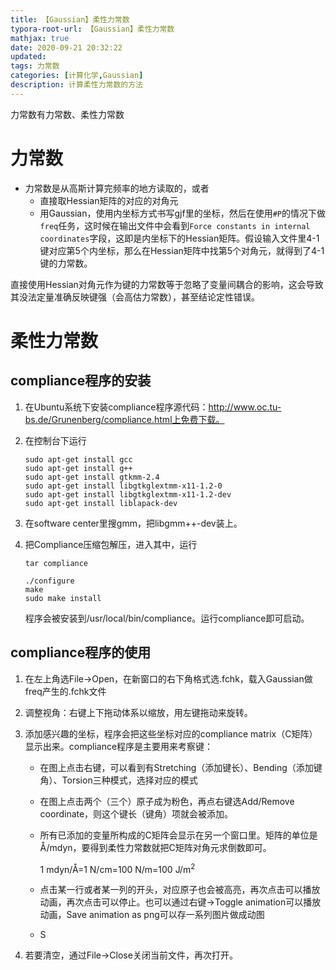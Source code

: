 ```yaml
---
title: 【Gaussian】柔性力常数
typora-root-url: 【Gaussian】柔性力常数
mathjax: true
date: 2020-09-21 20:32:22
updated: 
tags: 力常数
categories: [计算化学,Gaussian]
description: 计算柔性力常数的方法
---
```


力常数有力常数、柔性力常数

# 力常数

- 力常数是从高斯计算完频率的地方读取的，或者
  - 直接取Hessian矩阵的对应的对角元
  - 用Gaussian，使用内坐标方式书写gjf里的坐标，然后在使用`#P`的情况下做`freq`任务，这时候在输出文件中会看到`Force constants in internal coordinates`字段，这即是内坐标下的Hessian矩阵。假设输入文件里4-1键对应第5个内坐标，那么在Hessian矩阵中找第5个对角元，就得到了4-1键的力常数。

直接使用Hessian对角元作为键的力常数等于忽略了变量间耦合的影响，这会导致其没法定量准确反映键强（会高估力常数），甚至结论定性错误。



# 柔性力常数

## compliance程序的安装

1. 在Ubuntu系统下安装compliance程序源代码：http://www.oc.tu-bs.de/Grunenberg/compliance.html上免费下载。

2. 在控制台下运行

   ```
   sudo apt-get install gcc
   sudo apt-get install g++
   sudo apt-get install gtkmm-2.4
   sudo apt-get install libgtkglextmm-x11-1.2-0
   sudo apt-get install libgtkglextmm-x11-1.2-dev
   sudo apt-get install liblapack-dev
   ```

3. 在software center里搜gmm，把libgmm++-dev装上。

4. 把Compliance压缩包解压，进入其中，运行

   ```
   tar compliance
   
   ./configure
   make
   sudo make install
   ```

   程序会被安装到/usr/local/bin/compliance。运行compliance即可启动。

## compliance程序的使用

1. 在左上角选File→Open，在新窗口的右下角格式选.fchk，载入Gaussian做freq产生的.fchk文件

2. 调整视角：右键上下拖动体系以缩放，用左键拖动来旋转。

3. 添加感兴趣的坐标，程序会把这些坐标对应的compliance matrix（C矩阵）显示出来。compliance程序是主要用来考察键：

   - 在图上点击右键，可以看到有Stretching（添加键长）、Bending（添加键角）、Torsion三种模式，选择对应的模式

   - 在图上点击两个（三个）原子成为粉色，再点右键选Add/Remove coordinate，则这个键长（键角）项就会被添加。

   - 所有已添加的变量所构成的C矩阵会显示在另一个窗口里。矩阵的单位是 Å/mdyn，要得到柔性力常数就把C矩阵对角元求倒数即可。

     1 mdyn/Å=1 N/cm=100 N/m=100 J/m<sup>2</sup>

   - 点击某一行或者某一列的开头，对应原子也会被高亮，再次点击可以播放动画，再次点击可以停止。也可以通过右键→Toggle animation可以播放动画，Save animation as png可以存一系列图片做成动图
   - S

4. 若要清空，通过File→Close关闭当前文件，再次打开。
